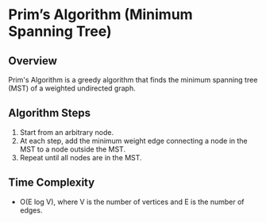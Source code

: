 # Prim’s Algorithm (Minimum Spanning Tree)

## Overview
Prim's Algorithm is a greedy algorithm that finds the minimum spanning tree (MST) of a weighted undirected graph.

## Algorithm Steps
1. Start from an arbitrary node.
2. At each step, add the minimum weight edge connecting a node in the MST to a node outside the MST.
3. Repeat until all nodes are in the MST.

## Time Complexity
- O(E log V), where V is the number of vertices and E is the number of edges.

